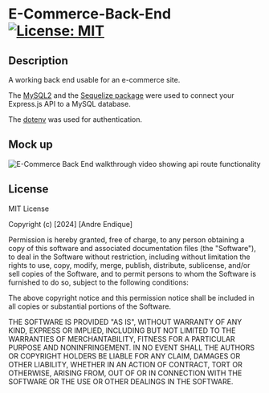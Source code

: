 # E-Commerce-Back-End [![License: MIT](https://img.shields.io/badge/License-MIT-yellow?style=flat-square&link=https%3A%2F%2Fopensource.org%2Flicense%2Fmit%2F)](https://opensource.org/license/mit/)

## Description 
A working back end usable for an e-commerce site.

The [MySQL2](https://www.npmjs.com/package/mysql2) and the [Sequelize package](https://sequelize.org/) were used to connect your Express.js API to a MySQL database.

The [dotenv](https://www.npmjs.com/package/express-session) was used for authentication.

## Mock up

![E-Commerce Back End walkthrough video showing api route functionality](https://drive.google.com/file/d/1cf5eppmSKFDrU1uFLkOZAwZjnSeU6Ron/view) 

## License

MIT License

Copyright (c) [2024] [Andre Endique]

Permission is hereby granted, free of charge, to any person obtaining a copy
of this software and associated documentation files (the "Software"), to deal
in the Software without restriction, including without limitation the rights
to use, copy, modify, merge, publish, distribute, sublicense, and/or sell
copies of the Software, and to permit persons to whom the Software is
furnished to do so, subject to the following conditions:

The above copyright notice and this permission notice shall be included in all
copies or substantial portions of the Software.

THE SOFTWARE IS PROVIDED "AS IS", WITHOUT WARRANTY OF ANY KIND, EXPRESS OR
IMPLIED, INCLUDING BUT NOT LIMITED TO THE WARRANTIES OF MERCHANTABILITY,
FITNESS FOR A PARTICULAR PURPOSE AND NONINFRINGEMENT. IN NO EVENT SHALL THE
AUTHORS OR COPYRIGHT HOLDERS BE LIABLE FOR ANY CLAIM, DAMAGES OR OTHER
LIABILITY, WHETHER IN AN ACTION OF CONTRACT, TORT OR OTHERWISE, ARISING FROM,
OUT OF OR IN CONNECTION WITH THE SOFTWARE OR THE USE OR OTHER DEALINGS IN THE
SOFTWARE.

